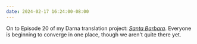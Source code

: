 ```yaml
---
date: 2024-02-17 16:24:00-08:00
---
```


On to Episode 20 of my Darna translation project: [*Santa Barbara*](https://multoghost.wordpress.com/2024/02/17/1950s-darna-santa-barbara/). Everyone is beginning to converge in one place, though we aren't quite there yet.
